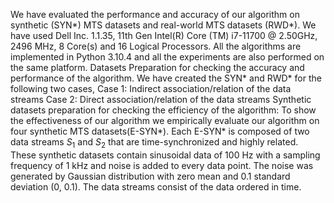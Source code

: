 We have evaluated the performance and accuracy of our algorithm on synthetic (SYN*) MTS datasets and real-world MTS datasets (RWD*). 
We have used Dell Inc. 1.1.35, 11th Gen Intel(R) Core (TM) i7-11700 @ 2.50GHz, 2496 MHz, 8 Core(s) and 16 Logical Processors. All the algorithms are implemented in Python 3.10.4 and all the experiments are also performed on the same platform. 
Datasets Preparation for checking the accuracy and performance of the algorithm. 
We have created the SYN* and RWD* for the following two cases,
Case 1: Indirect association/relation of the data streams
Case 2: Direct association/relation of the data streams
Synthetic datasets preparation for checking the efficiency of the algorithm:
To show the effectiveness of our algorithm we empirically evaluate our algorithm on four synthetic MTS datasets(E-SYN*). Each E-SYN* is composed of two data streams $S_{1}$ and $S_{2}$ that are time-synchronized and highly related. These synthetic datasets contain sinusoidal data of 100 Hz with a sampling frequency of 1 kHz and noise is added to every data point. The noise was generated by Gaussian distribution with zero mean and 0.1 standard deviation (0, 0.1). The data streams consist of the data ordered in time.

